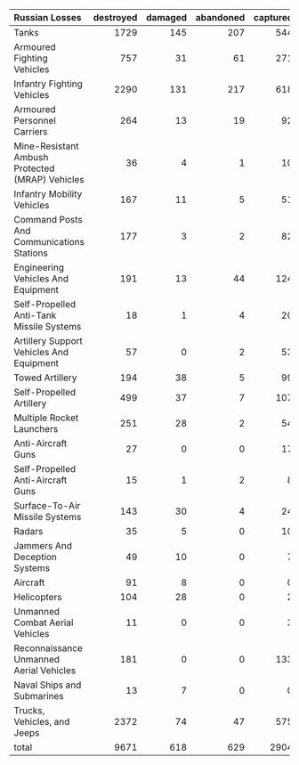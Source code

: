| Russian Losses                                   |   destroyed |   damaged |   abandoned |   captured |   total |
|:-------------------------------------------------|------------:|----------:|------------:|-----------:|--------:|
| Tanks                                            |        1729 |       145 |         207 |        544 |    2625 |
| Armoured Fighting Vehicles                       |         757 |        31 |          61 |        271 |    1120 |
| Infantry Fighting Vehicles                       |        2290 |       131 |         217 |        618 |    3256 |
| Armoured Personnel Carriers                      |         264 |        13 |          19 |         92 |     388 |
| Mine-Resistant Ambush Protected  (MRAP) Vehicles |          36 |         4 |           1 |         10 |      51 |
| Infantry Mobility Vehicles                       |         167 |        11 |           5 |         51 |     234 |
| Command Posts And Communications Stations        |         177 |         3 |           2 |         82 |     264 |
| Engineering Vehicles And Equipment               |         191 |        13 |          44 |        124 |     372 |
| Self-Propelled Anti-Tank Missile Systems         |          18 |         1 |           4 |         20 |      43 |
| Artillery Support Vehicles And Equipment         |          57 |         0 |           2 |         53 |     112 |
| Towed Artillery                                  |         194 |        38 |           5 |         99 |     336 |
| Self-Propelled Artillery                         |         499 |        37 |           7 |        107 |     650 |
| Multiple Rocket Launchers                        |         251 |        28 |           2 |         54 |     335 |
| Anti-Aircraft Guns                               |          27 |         0 |           0 |         17 |      44 |
| Self-Propelled Anti-Aircraft Guns                |          15 |         1 |           2 |          8 |      26 |
| Surface-To-Air Missile Systems                   |         143 |        30 |           4 |         24 |     201 |
| Radars                                           |          35 |         5 |           0 |         10 |      50 |
| Jammers And Deception Systems                    |          49 |        10 |           0 |          7 |      66 |
| Aircraft                                         |          91 |         8 |           0 |          0 |      99 |
| Helicopters                                      |         104 |        28 |           0 |          2 |     134 |
| Unmanned Combat Aerial Vehicles                  |          11 |         0 |           0 |          3 |      14 |
| Reconnaissance Unmanned Aerial Vehicles          |         181 |         0 |           0 |        133 |     314 |
| Naval Ships and Submarines                       |          13 |         7 |           0 |          0 |      20 |
| Trucks, Vehicles, and Jeeps                      |        2372 |        74 |          47 |        575 |    3068 |
| total                                            |        9671 |       618 |         629 |       2904 |   13822 |